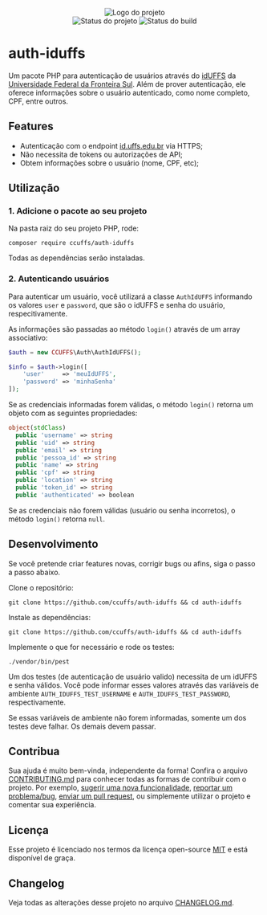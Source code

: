 <p align="center">
    <img src=".github/logo.png" title="Logo do projeto"><br />
    <img src="https://img.shields.io/maintenance/yes/2020?style=for-the-badge" title="Status do projeto">
    <img src="https://img.shields.io/travis/ccuffs/auth-iduffs?style=for-the-badge" title="Status do build">
</p>

# auth-iduffs

Um pacote PHP para autenticação de usuários através do [idUFFS](https://id.uffs.edu.br) da [Universidade Federal da Fronteira Sul](https://www.uffs.edu.br). Além de prover autenticação, ele oferece informações sobre o usuário autenticado, como nome completo, CPF, entre outros.

## Features

* Autenticação com o endpoint [id.uffs.edu.br](https://id.uffs.edu.br) via HTTPS;
* Não necessita de tokens ou autorizações de API;
* Obtem informações sobre o usuário (nome, CPF, etc);

## Utilização

### 1. Adicione o pacote ao seu projeto

Na pasta raiz do seu projeto PHP, rode:

```
composer require ccuffs/auth-iduffs
```

Todas as dependências serão instaladas.

### 2. Autenticando usuários

Para autenticar um usuário, você utilizará a classe `AuthIdUFFS` informando os valores `user` e `password`, que são o idUFFS e senha do usuário, respecitivamente.

As informações são passadas ao método `login()` através de um array associativo:

```php
$auth = new CCUFFS\Auth\AuthIdUFFS();

$info = $auth->login([
    'user'     => 'meuIdUFFS',
    'password' => 'minhaSenha'
]);
```

Se as credenciais informadas forem válidas, o método `login()` retorna um objeto com as seguintes propriedades:

```php
object(stdClass)
  public 'username' => string
  public 'uid' => string
  public 'email' => string
  public 'pessoa_id' => string
  public 'name' => string
  public 'cpf' => string
  public 'location' => string
  public 'token_id' => string 
  public 'authenticated' => boolean
``` 

Se as credenciais não forem válidas (usuário ou senha incorretos), o método `login()` retorna `null`.

## Desenvolvimento

Se você pretende criar features novas, corrigir bugs ou afins, siga o passo a passo abaixo.

Clone o repositório:

```
git clone https://github.com/ccuffs/auth-iduffs && cd auth-iduffs
```

Instale as dependências:

```
git clone https://github.com/ccuffs/auth-iduffs && cd auth-iduffs
```

Implemente o que for necessário e rode os testes:

```
./vendor/bin/pest
```

Um dos testes (de autenticação de usuário valido) necessita de um idUFFS e senha válidos. Você pode informar esses valores através das variáveis de ambiente `AUTH_IDUFFS_TEST_USERNAME` e `AUTH_IDUFFS_TEST_PASSWORD`, respectivamente.

Se essas variáveis de ambiente não forem informadas, somente um dos testes deve falhar. Os demais devem passar.

## Contribua

Sua ajuda é muito bem-vinda, independente da forma! Confira o arquivo [CONTRIBUTING.md](CONTRIBUTING.md) para conhecer todas as formas de contribuir com o projeto. Por exemplo, [sugerir uma nova funcionalidade](https://github.com/ccuffs/auth-iduffs/issues/new?assignees=&labels=&template=feature_request.md&title=), [reportar um problema/bug](https://github.com/ccuffs/auth-iduffs/issues/new?assignees=&labels=bug&template=bug_report.md&title=), [enviar um pull request](https://github.com/ccuffs/hacktoberfest/blob/master/docs/tutorial-pull-request.md), ou simplemente utilizar o projeto e comentar sua experiência.


## Licença

Esse projeto é licenciado nos termos da licença open-source [MIT](https://choosealicense.com/licenses/mit) e está disponível de graça.

## Changelog

Veja todas as alterações desse projeto no arquivo [CHANGELOG.md](CHANGELOG.md).
